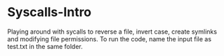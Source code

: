 # Syscalls-Intro
Playing around with sycalls to reverse a file, invert case, create symlinks and modifying file permissions. To run the code, name the input file as test.txt in the same folder.
